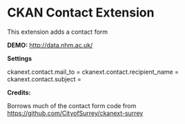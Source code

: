 # CKAN Contact Extension

This extension adds a contact form

**DEMO:** http://data.nhm.ac.uk/

**Settings**

ckanext.contact.mail_to =
ckanext.contact.recipient_name =
ckanext.contact.subject =

**Credits:**

Borrows much of the contact form code from https://github.com/CityofSurrey/ckanext-surrey
